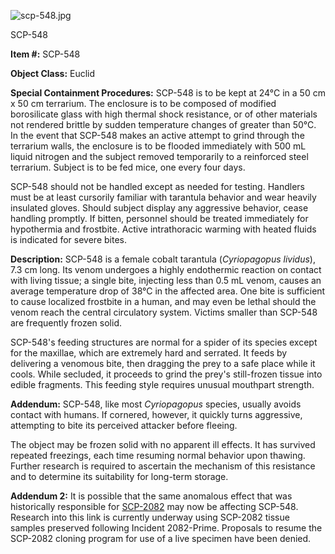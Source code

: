 ![scp-548.jpg](http://scp-wiki.wdfiles.com/local--files/scp-548/scp-548.jpg)

SCP-548

**Item #:** SCP-548

**Object Class:** Euclid

**Special Containment Procedures:** SCP-548 is to be kept at 24°C in a 50 cm x 50 cm terrarium. The enclosure is to be composed of modified borosilicate glass with high thermal shock resistance, or of other materials not rendered brittle by sudden temperature changes of greater than 50°C. In the event that SCP-548 makes an active attempt to grind through the terrarium walls, the enclosure is to be flooded immediately with 500 mL liquid nitrogen and the subject removed temporarily to a reinforced steel terrarium. Subject is to be fed mice, one every four days.

SCP-548 should not be handled except as needed for testing. Handlers must be at least cursorily familiar with tarantula behavior and wear heavily insulated gloves. Should subject display any aggressive behavior, cease handling promptly. If bitten, personnel should be treated immediately for hypothermia and frostbite. Active intrathoracic warming with heated fluids is indicated for severe bites.

**Description:** SCP-548 is a female cobalt tarantula (_Cyriopagopus lividus_), 7.3 cm long. Its venom undergoes a highly endothermic reaction on contact with living tissue; a single bite, injecting less than 0.5 mL venom, causes an average temperature drop of 38°C in the affected area. One bite is sufficient to cause localized frostbite in a human, and may even be lethal should the venom reach the central circulatory system. Victims smaller than SCP-548 are frequently frozen solid.

SCP-548's feeding structures are normal for a spider of its species except for the maxillae, which are extremely hard and serrated. It feeds by delivering a venomous bite, then dragging the prey to a safe place while it cools. While secluded, it proceeds to grind the prey's still-frozen tissue into edible fragments. This feeding style requires unusual mouthpart strength.

**Addendum:** SCP-548, like most _Cyriopagopus_ species, usually avoids contact with humans. If cornered, however, it quickly turns aggressive, attempting to bite its perceived attacker before fleeing.

The object may be frozen solid with no apparent ill effects. It has survived repeated freezings, each time resuming normal behavior upon thawing. Further research is required to ascertain the mechanism of this resistance and to determine its suitability for long-term storage.

**Addendum 2:** It is possible that the same anomalous effect that was historically responsible for [SCP-2082](/scp-2082) may now be affecting SCP-548. Research into this link is currently underway using SCP-2082 tissue samples preserved following Incident 2082-Prime. Proposals to resume the SCP-2082 cloning program for use of a live specimen have been denied.